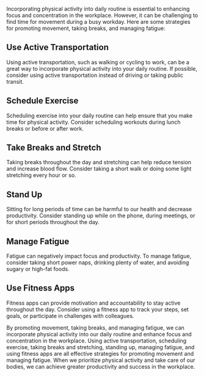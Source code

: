 
Incorporating physical activity into daily routine is essential to enhancing focus and concentration in the workplace. However, it can be challenging to find time for movement during a busy workday. Here are some strategies for promoting movement, taking breaks, and managing fatigue:

## Use Active Transportation

Using active transportation, such as walking or cycling to work, can be a great way to incorporate physical activity into your daily routine. If possible, consider using active transportation instead of driving or taking public transit.

## Schedule Exercise

Scheduling exercise into your daily routine can help ensure that you make time for physical activity. Consider scheduling workouts during lunch breaks or before or after work.

## Take Breaks and Stretch

Taking breaks throughout the day and stretching can help reduce tension and increase blood flow. Consider taking a short walk or doing some light stretching every hour or so.

## Stand Up

Sitting for long periods of time can be harmful to our health and decrease productivity. Consider standing up while on the phone, during meetings, or for short periods throughout the day.

## Manage Fatigue

Fatigue can negatively impact focus and productivity. To manage fatigue, consider taking short power naps, drinking plenty of water, and avoiding sugary or high-fat foods.

## Use Fitness Apps

Fitness apps can provide motivation and accountability to stay active throughout the day. Consider using a fitness app to track your steps, set goals, or participate in challenges with colleagues.

By promoting movement, taking breaks, and managing fatigue, we can incorporate physical activity into our daily routine and enhance focus and concentration in the workplace. Using active transportation, scheduling exercise, taking breaks and stretching, standing up, managing fatigue, and using fitness apps are all effective strategies for promoting movement and managing fatigue. When we prioritize physical activity and take care of our bodies, we can achieve greater productivity and success in the workplace.
